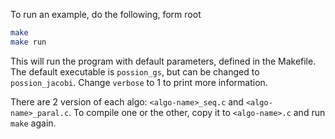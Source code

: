 To run an example, do the following, form root
```bash
make
make run
```
This will run the program with default parameters, defined in the Makefile.
The default executable is `possion_gs`, but can be changed to `possion_jacobi`.
Change `verbose` to 1 to print more information.

There are 2 version of each algo: `<algo-name>_seq.c` and `<algo-name>_paral.c`. To compile one or the other, copy it to `<algo-name>.c` and run `make` again.